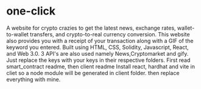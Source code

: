 # one-click
A website for crypto crazies to get the latest news, exchange rates, wallet-to-wallet transfers, and crypto-to-real currency conversion. 
This website also provides you with a receipt of your transaction along with a GIF of the keyword you entered. 
Built using HTML, CSS, Solidity, Javascript, React, and Web 3.0. 
3 API's are also used namely News,Cryptomarket and gify.
Just replace the keys with your keys in their respective folders.
First read smart_contract readme, then client readme
Install react, hardhat and vite in cliet so a node module will be generated in client folder. then replace everything with mine.
